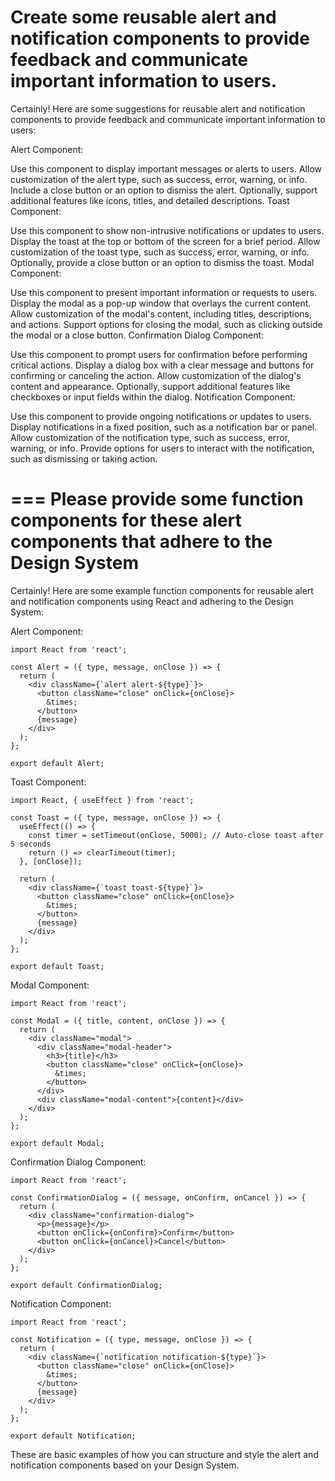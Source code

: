 Create some reusable alert and notification components to provide feedback and communicate important information to users.
===

Certainly! Here are some suggestions for reusable alert and notification components to provide feedback and communicate important information to users:

Alert Component:

Use this component to display important messages or alerts to users.
Allow customization of the alert type, such as success, error, warning, or info.
Include a close button or an option to dismiss the alert.
Optionally, support additional features like icons, titles, and detailed descriptions.
Toast Component:

Use this component to show non-intrusive notifications or updates to users.
Display the toast at the top or bottom of the screen for a brief period.
Allow customization of the toast type, such as success, error, warning, or info.
Optionally, provide a close button or an option to dismiss the toast.
Modal Component:

Use this component to present important information or requests to users.
Display the modal as a pop-up window that overlays the current content.
Allow customization of the modal's content, including titles, descriptions, and actions.
Support options for closing the modal, such as clicking outside the modal or a close button.
Confirmation Dialog Component:

Use this component to prompt users for confirmation before performing critical actions.
Display a dialog box with a clear message and buttons for confirming or canceling the action.
Allow customization of the dialog's content and appearance.
Optionally, support additional features like checkboxes or input fields within the dialog.
Notification Component:

Use this component to provide ongoing notifications or updates to users.
Display notifications in a fixed position, such as a notification bar or panel.
Allow customization of the notification type, such as success, error, warning, or info.
Provide options for users to interact with the notification, such as dismissing or taking action.

===
Please provide some function components for these alert components that adhere to the Design System
===
Certainly! Here are some example function components for reusable alert and notification components using React and adhering to the Design System:

Alert Component:

```tsx
import React from 'react';

const Alert = ({ type, message, onClose }) => {
  return (
    <div className={`alert alert-${type}`}>
      <button className="close" onClick={onClose}>
        &times;
      </button>
      {message}
    </div>
  );
};

export default Alert;
```

Toast Component:

```tsx
import React, { useEffect } from 'react';

const Toast = ({ type, message, onClose }) => {
  useEffect(() => {
    const timer = setTimeout(onClose, 5000); // Auto-close toast after 5 seconds
    return () => clearTimeout(timer);
  }, [onClose]);

  return (
    <div className={`toast toast-${type}`}>
      <button className="close" onClick={onClose}>
        &times;
      </button>
      {message}
    </div>
  );
};

export default Toast;
```

Modal Component:

```tsx
import React from 'react';

const Modal = ({ title, content, onClose }) => {
  return (
    <div className="modal">
      <div className="modal-header">
        <h3>{title}</h3>
        <button className="close" onClick={onClose}>
          &times;
        </button>
      </div>
      <div className="modal-content">{content}</div>
    </div>
  );
};

export default Modal;
```

Confirmation Dialog Component:

```tsx
import React from 'react';

const ConfirmationDialog = ({ message, onConfirm, onCancel }) => {
  return (
    <div className="confirmation-dialog">
      <p>{message}</p>
      <button onClick={onConfirm}>Confirm</button>
      <button onClick={onCancel}>Cancel</button>
    </div>
  );
};

export default ConfirmationDialog;
```

Notification Component:

```tsx
import React from 'react';

const Notification = ({ type, message, onClose }) => {
  return (
    <div className={`notification notification-${type}`}>
      <button className="close" onClick={onClose}>
        &times;
      </button>
      {message}
    </div>
  );
};

export default Notification;
```

These are basic examples of how you can structure and style the alert and notification components based on your Design System. 
